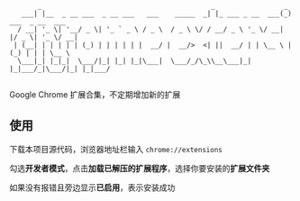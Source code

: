 ```
       _                                          _                 _
   ___| |__  _ __ ___  _ __ ___   ___    _____  _| |_ ___ _ __  ___(_) ___  _ __  ___
  / __| '_ \| '__/ _ \| '_ ` _ \ / _ \  / _ \ \/ / __/ _ \ '_ \/ __| |/ _ \| '_ \/ __|
 | (__| | | | | | (_) | | | | | |  __/ |  __/>  <| ||  __/ | | \__ \ | (_) | | | \__ \
  \___|_| |_|_|  \___/|_| |_| |_|\___|  \___/_/\_\\__\___|_| |_|___/_|\___/|_| |_|___/
  
```

Google Chrome 扩展合集，不定期增加新的扩展

## 使用

下载本项目源代码，浏览器地址栏输入 `chrome://extensions`

勾选**开发者模式**，点击**加载已解压的扩展程序**，选择你要安装的**扩展文件夹**

如果没有报错且旁边显示**已启用**，表示安装成功

